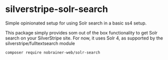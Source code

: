 # silverstripe-solr-search
Simple opinionated setup for using Solr search in a basic ss4 setup.

This package simply provides som out of the box functionality to get Solr search on your SilverStripe site.
For now, it uses Solr 4, as supported by the silverstripe/fulltextsearch module

```
composer require nobrainer-web/solr-search
``` 


